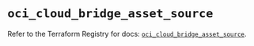 # `oci_cloud_bridge_asset_source`

Refer to the Terraform Registry for docs: [`oci_cloud_bridge_asset_source`](https://registry.terraform.io/providers/hashicorp/oci/7.19.0/docs/resources/cloud_bridge_asset_source).

